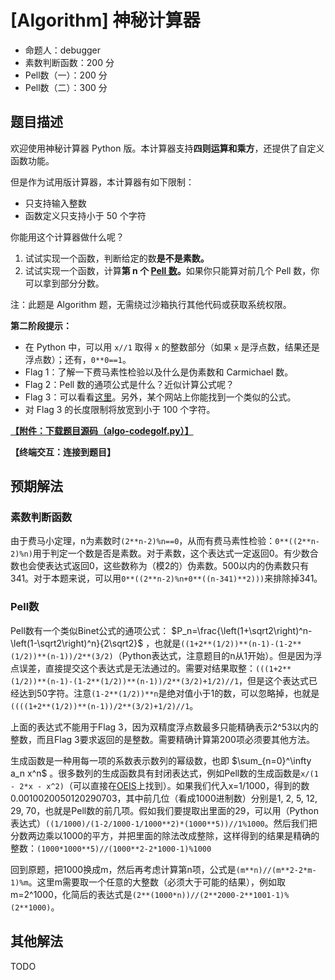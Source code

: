 # [Algorithm] 神秘计算器

- 命题人：debugger
- 素数判断函数：200 分
- Pell数（一）：200 分
- Pell数（二）：300 分

## 题目描述

<p>欢迎使用神秘计算器 Python 版。本计算器支持<strong>四则运算和乘方</strong>，还提供了自定义函数功能。</p>
<p>但是作为试用版计算器，本计算器有如下限制：</p>
<ul>
<li>只支持输入整数</li>
<li>函数定义只支持小于 50 个字符</li>
</ul>
<p>你能用这个计算器做什么呢？</p>
<ol>
<li>试试实现一个函数，判断给定的数<strong>是不是素数。</strong></li>
<li>试试实现一个函数，计算<strong>第 n 个 <a target="_blank" rel="noopener noreferrer" href="https://www.baidu.com/s?word=pell数&amp;rsv_dl=DQA_PC_COPY">Pell 数</a>。</strong>如果你只能算对前几个 Pell 数，你可以拿到部分分数。</li>
</ol>
<p>注：此题是 Algorithm 题，无需绕过沙箱执行其他代码或获取系统权限。</p>
<div class="well">
<p><strong>第二阶段提示：</strong></p>
<ul>
<li>在 Python 中，可以用 <code>x//1</code> 取得 <code>x</code> 的整数部分（如果 <code>x</code> 是浮点数，结果还是浮点数）；还有，<code>0**0==1</code>。</li>
<li>Flag 1：了解一下费马素性检验以及什么是伪素数和 Carmichael 数。</li>
<li>Flag 2：Pell 数的通项公式是什么？近似计算公式呢？</li>
<li>Flag 3：可以看看<a target="_blank" rel="noopener noreferrer" href="https://blog.paulhankin.net/fibonacci/">这里</a>。另外，某个网站上你能找到一个类似的公式。</li>
<li>对 Flag 3 的长度限制将放宽到小于 100 个字符。</li>
</ul>
</div>

**[【附件：下载题目源码（algo-codegolf.py）】](attachment/algo-codegolf.py)**

**【终端交互：连接到题目】**

## 预期解法

### 素数判断函数
由于费马小定理，n为素数时`(2**n-2)%n==0`，从而有费马素性检验：`0**((2**n-2)%n)`用于判定一个数是否是素数。对于素数，这个表达式一定返回0。有少数合数也会使表达式返回0，这些数称为（模2的）伪素数。500以内的伪素数只有341。对于本题来说，可以用`0**((2**n-2)%n+0**((n-341)**2)))`来排除掉341。

### Pell数
Pell数有一个类似Binet公式的通项公式： $P_n=\frac{\left(1+\sqrt2\right)^n-\left(1-\sqrt2\right)^n}{2\sqrt2}$ ，也就是`((1+2**(1/2))**(n-1)-(1-2**(1/2))**(n-1))/2**(3/2)`（Python表达式，注意题目的n从1开始）。但是因为浮点误差，直接提交这个表达式是无法通过的。需要对结果取整：`(((1+2**(1/2))**(n-1)-(1-2**(1/2))**(n-1))/2**(3/2)+1/2)//1`，但是这个表达式已经达到50字符。注意`(1-2**(1/2))**n`是绝对值小于1的数，可以忽略掉，也就是`((((1+2**(1/2))**(n-1))/2**(3/2)+1/2)//1`。

上面的表达式不能用于Flag 3，因为双精度浮点数最多只能精确表示2^53以内的整数，而且Flag 3要求返回的是整数。需要精确计算第200项必须要其他方法。

生成函数是一种用每一项的系数表示数列的幂级数，也即 $\sum_{n=0}^\infty a_n x^n$ 。很多数列的生成函数具有封闭表达式，例如Pell数的生成函数是`x/(1 - 2*x - x^2)`（可以直接在<a href="https://oeis.org/A000129">OEIS</a>上找到）。如果我们代入x=1/1000，得到的数0.0010020050120290703，其中前几位（看成1000进制数）分别是1, 2, 5, 12, 29, 70，也就是Pell数的前几项。假如我们要提取出里面的29，可以用（Python表达式）`((1/1000)/(1-2/1000-1/1000**2)*(1000**5))//1%1000`。然后我们把分数两边乘以1000的平方，并把里面的除法改成整除，这样得到的结果是精确的整数：`(1000*1000**5)//(1000**2-2*1000-1)%1000`

回到原题，把1000换成m，然后再考虑计算第n项，公式是`(m**n)//(m**2-2*m-1)%m`。这里m需要取一个任意的大整数（必须大于可能的结果），例如取m=2^1000，化简后的表达式是`(2**(1000*n))//(2**2000-2**1001-1)%(2**1000)`。

## 其他解法
TODO
